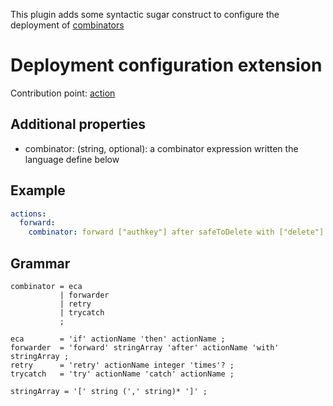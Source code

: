This plugin adds some syntactic sugar construct to configure the deployment of [combinators](https://github.com/apache/incubator-openwhisk-catalog/tree/master/packages/combinators)

# Deployment configuration extension

Contribution point: [action](https://github.com/lionelvillard/openwhisk-deploy/blob/master/docs/format.md#action)

## Additional properties 

- combinator: (string, optional): a combinator expression written the language define below

## Example

```yaml
actions:
  forward:
    combinator: forward ["authkey"] after safeToDelete with ["delete"]
```

## Grammar

```ebnf
combinator = eca 
           | forwarder
           | retry
           | trycatch 
           ;

eca        = 'if' actionName 'then' actionName ;
forwarder  = 'forward' stringArray 'after' actionName 'with' stringArray ;
retry      = 'retry' actionName integer 'times'? ;
trycatch   = 'try' actionName 'catch' actionName ;

stringArray = '[' string (',' string)* ']' ;
```
